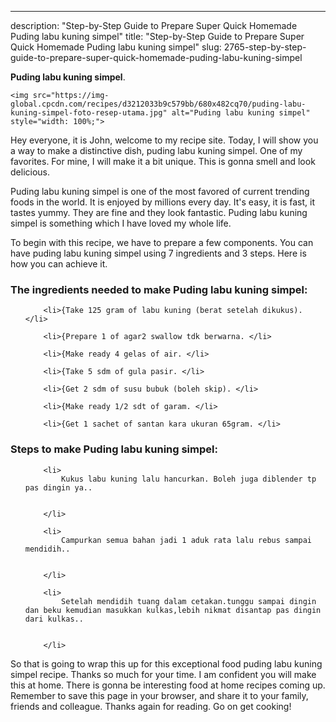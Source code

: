 ---
description: "Step-by-Step Guide to Prepare Super Quick Homemade Puding labu kuning simpel"
title: "Step-by-Step Guide to Prepare Super Quick Homemade Puding labu kuning simpel"
slug: 2765-step-by-step-guide-to-prepare-super-quick-homemade-puding-labu-kuning-simpel

<p>
	<strong>Puding labu kuning simpel</strong>. 
	
</p>
<p>
	
	<img src="https://img-global.cpcdn.com/recipes/d3212033b9c579bb/680x482cq70/puding-labu-kuning-simpel-foto-resep-utama.jpg" alt="Puding labu kuning simpel" style="width: 100%;">
	
	
</p>
<p>
	Hey everyone, it is John, welcome to my recipe site. Today, I will show you a way to make a distinctive dish, puding labu kuning simpel. One of my favorites. For mine, I will make it a bit unique. This is gonna smell and look delicious.
</p>
	
<p>
	Puding labu kuning simpel is one of the most favored of current trending foods in the world. It is enjoyed by millions every day. It's easy, it is fast, it tastes yummy. They are fine and they look fantastic. Puding labu kuning simpel is something which I have loved my whole life.
</p>
<p>
	
</p>

<p>
To begin with this recipe, we have to prepare a few components. You can have puding labu kuning simpel using 7 ingredients and 3 steps. Here is how you can achieve it.
</p>

<h3>The ingredients needed to make Puding labu kuning simpel:</h3>

<ol>
	
		<li>{Take 125 gram of labu kuning (berat setelah dikukus). </li>
	
		<li>{Prepare 1 of agar2 swallow tdk berwarna. </li>
	
		<li>{Make ready 4 gelas of air. </li>
	
		<li>{Take 5 sdm of gula pasir. </li>
	
		<li>{Get 2 sdm of susu bubuk (boleh skip). </li>
	
		<li>{Make ready 1/2 sdt of garam. </li>
	
		<li>{Get 1 sachet of santan kara ukuran 65gram. </li>
	
</ol>
<p>
	
</p>

<h3>Steps to make Puding labu kuning simpel:</h3>

<ol>
	
		<li>
			Kukus labu kuning lalu hancurkan. Boleh juga diblender tp pas dingin ya..
			
			
		</li>
	
		<li>
			Campurkan semua bahan jadi 1 aduk rata lalu rebus sampai mendidih..
			
			
		</li>
	
		<li>
			Setelah mendidih tuang dalam cetakan.tunggu sampai dingin dan beku kemudian masukkan kulkas,lebih nikmat disantap pas dingin dari kulkas..
			
			
		</li>
	
</ol>

<p>
	
</p>

<p>
	So that is going to wrap this up for this exceptional food puding labu kuning simpel recipe. Thanks so much for your time. I am confident you will make this at home. There is gonna be interesting food at home recipes coming up. Remember to save this page in your browser, and share it to your family, friends and colleague. Thanks again for reading. Go on get cooking!
</p>
